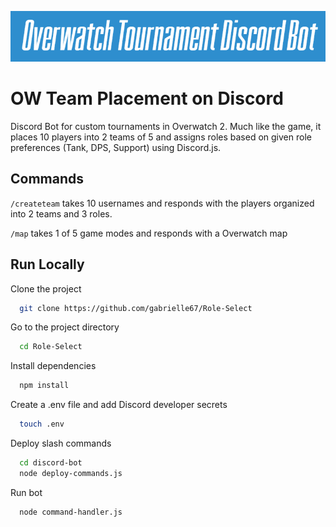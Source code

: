 
![Header](assets/OW-Header.png)

# OW Team Placement on Discord

Discord Bot for custom tournaments in Overwatch 2. Much like the game, it places 10 players into 2 teams of 5 and assigns roles based on given role preferences (Tank, DPS, Support) using Discord.js.

## Commands
```/createteam``` takes 10 usernames and responds with the players organized into 2 teams and 3 roles.

```/map``` takes 1 of 5 game modes and responds with a Overwatch map

## Run Locally

Clone the project

```bash
  git clone https://github.com/gabrielle67/Role-Select
```

Go to the project directory

```bash
  cd Role-Select
```

Install dependencies

```bash
  npm install
```

Create a .env file and add Discord developer secrets

```bash
  touch .env
```
Deploy slash commands

```bash
  cd discord-bot
  node deploy-commands.js
```

Run bot
```bash
  node command-handler.js
```
